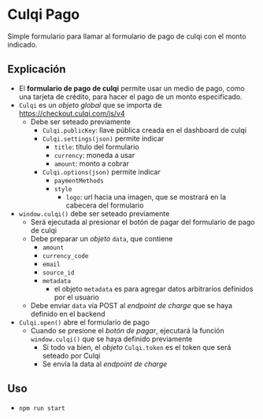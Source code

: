 # Culqi Pago

Simple formulario para llamar al formulario de pago de culqi con el monto indicado.

## Explicación

- El **formulario de pago de culqi** permite usar un medio de pago, como una tarjeta de crédito, para hacer el pago de un monto especificado.
- `Culqi` es un _objeto global_ que se importa de https://checkout.culqi.com/js/v4
    - Debe ser seteado previamente 
        - `Culqi.publicKey`: llave pública creada en el dashboard de culqi
        - `Culqi.settings(json)` permite indicar
            - `title`: título del formulario
            - `currency`: moneda a usar
            - `amount`: monto a cobrar
        - `Culqi.options(json)` permite indicar
            - `paymentMethods`
            - `style`
                - `logo`: url hacia una imagen, que se mostrará en la cabecera del formulario
- `window.culqi()` debe ser seteado previamente
    - Será ejecutada al presionar el botón de pagar del formulario de pago de culqi
    - Debe preparar un *objeto* `data`, que contiene
        - `amount`
        - `currency_code`
        - `email`
        - `source_id`
        - `metadata`
            - el objeto `metadata` es para agregar datos arbitrarios definidos por el usuario
    - Debe enviar `data` vía POST al *endpoint de charge* que se haya definido en el backend
- `Culqi.open()` abre el formulario de pago
    - Cuando se presione el *botón de pagar*, ejecutará la función `window.culqi()` que se haya definido previamente
        - Si todo va bien, el *objeto* `Culqi.token` es el token que será seteado por Culqi
        - Se envía la data al *endpoint de charge*

## Uso

- `npm run start`
